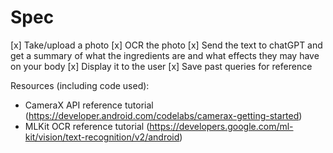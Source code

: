 # Spec
[x] Take/upload a photo
[x] OCR the photo
[x] Send the text to chatGPT and get a summary of what the ingredients are and what effects they may have on your body
[x] Display it to the user
[x] Save past queries for reference

Resources (including code used):
- CameraX API reference tutorial (https://developer.android.com/codelabs/camerax-getting-started)
- MLKit OCR reference tutorial (https://developers.google.com/ml-kit/vision/text-recognition/v2/android)
